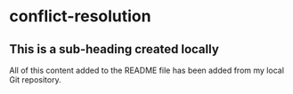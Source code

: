 # conflict-resolution

## This is a sub-heading created locally 

All of  this content added to the README file has been added from my local Git repository. 